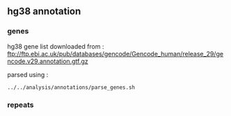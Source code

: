## hg38 annotation
### genes
hg38 gene list downloaded from :
ftp://ftp.ebi.ac.uk/pub/databases/gencode/Gencode_human/release_29/gencode.v29.annotation.gtf.gz

parsed using :
```
../../analysis/annotations/parse_genes.sh
```
### repeats

